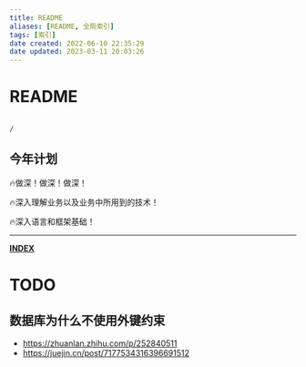 ```yaml
---
title: README
aliases: [README, 全局索引]
tags: [索引]
date created: 2022-06-10 22:35:29
date updated: 2023-03-11 20:03:26
---
```


# README

```ActivityHistory

/

```

## 今年计划

🔥做深！做深！做深！

🔥深入理解业务以及业务中所用到的技术！

🔥深入语言和框架基础！

---

**[INDEX](./%F0%9F%93%8B%E7%9B%AE%E5%BD%95.md)**

# TODO

## 数据库为什么不使用外键约束
- https://zhuanlan.zhihu.com/p/252840511
- https://juejin.cn/post/7177534316396691512
